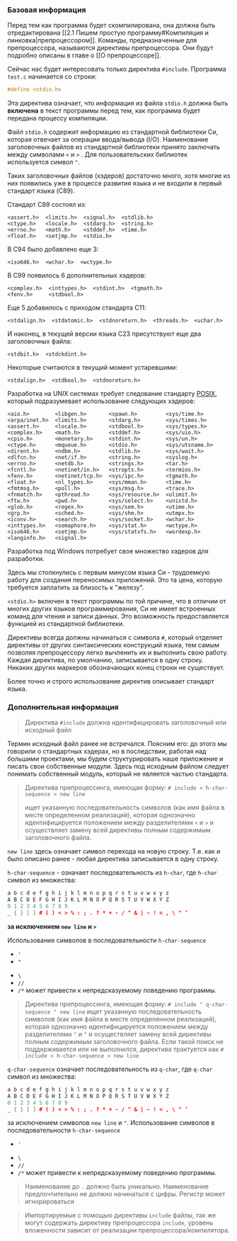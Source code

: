 ### Базовая информация

Перед тем как программа будет скомпилирована, она должна быть отредактирована [[2.1 Пишем простую программу#Компиляция и линковка|препроцессором]]. Команды, предназначенные для препроцессора, называются директивы препроцессора. Они будут подробно описаны в главе о [[О препроцессоре]].

Сейчас нас будет интересовать только директива `#include`.
Программа `test.c` начинается со строки:

```c
#define <stdio.h>
```

Эта директива означает, что информация из файла `stdio.h` должна быть **включена** в текст программы перед тем, как программа будет передана процессу компиляции.

Файл `stdio.h` содержит информацию из стандартной библиотеки Си, которая отвечает за операции ввода/вывода (I/O).  Наименование заголовочных файлов из стандартной библиотеки принято заключать между символами `<` и `>` . Для пользовательских библиотек используется символ `"`.

Таких заголовочных файлов (хэдеров) достаточно много, хотя многие из них появились уже в процессе развития языка и не входили в первый стандарт языка (C89). 

Стандарт C89 состоял из:
```
<assert.h>  <limits.h>  <signal.h>  <stdlib.h>
<ctype.h>   <locale.h>  <stdarg.h>  <string.h>
<errno.h>   <math.h>    <stddef.h>  <time.h>
<float.h>   <setjmp.h>  <stdio.h>
```

В С94 было добавлено еще 3:
```
<iso646.h>  <wchar.h>  <wctype.h>
```

В С99 появилось 6 дополнительных хэдеров:
```
<complex.h>  <inttypes.h>  <stdint.h>  <tgmath.h>
<fenv.h>     <stdbool.h>
```

Еще 5  добавилось с приходом стандарта С11:
```
<stdalign.h>  <stdatomic.h>  <stdnoreturn.h>  <threads.h>  <uchar.h>
```

И наконец, в текущей версии языка С23 присутствуют еще два заголовочных файла:
```
<stdbit.h>  <stdckdint.h>
```

Некоторые считаются в текущий момент устаревшими:
```
<stdalign.h>  <stdbool.h>  <stdnoreturn.h>
```

Разработка на UNIX системах требует следование стандарту [POSIX](https://ru.wikipedia.org/wiki/POSIX), который подразумевает использование следующих  хэдеров:

```
<aio.h>        <libgen.h>       <spawn.h>         <sys/time.h>
<arpa/inet.h>  <limits.h>       <stdarg.h>        <sys/times.h>
<assert.h>     <locale.h>       <stdbool.h>       <sys/types.h>
<complex.h>    <math.h>         <stddef.h>        <sys/uio.h>
<cpio.h>       <monetary.h>     <stdint.h>        <sys/un.h>
<ctype.h>      <mqueue.h>       <stdio.h>         <sys/utsname.h>
<dirent.h>     <ndbm.h>         <stdlib.h>        <sys/wait.h>
<dlfcn.h>      <net/if.h>       <string.h>        <syslog.h>
<errno.h>      <netdb.h>        <strings.h>       <tar.h>
<fcntl.h>      <netinet/in.h>   <stropts.h>       <termios.h>
<fenv.h>       <netinet/tcp.h>  <sys/ipc.h>       <tgmath.h>
<float.h>      <nl_types.h>     <sys/mman.h>      <time.h>
<fmtmsg.h>     <poll.h>         <sys/msg.h>       <trace.h>
<fnmatch.h>    <pthread.h>      <sys/resource.h>  <ulimit.h>
<ftw.h>        <pwd.h>          <sys/select.h>    <unistd.h>
<glob.h>       <regex.h>        <sys/sem.h>       <utime.h>
<grp.h>        <sched.h>        <sys/shm.h>       <utmpx.h>
<iconv.h>      <search.h>       <sys/socket.h>    <wchar.h>
<inttypes.h>   <semaphore.h>    <sys/stat.h>      <wctype.h>
<iso646.h>     <setjmp.h>       <sys/statvfs.h>   <wordexp.h>
<langinfo.h>   <signal.h>
```

Разработка под Windows потребует свое множество хэдеров для разработки.

Здесь мы столкнулись с первым минусом языка Си - трудоемкую работу для создания переносимых приложений. Это та цена, которую требуется заплатить за близость к "железу".

 `<stdio.h>` включен в текст программы по той причине, что в отличии от многих других языков программирования, Си не имеет встроенных команд для чтения и записи данных. Это возможность предоставляется функцией из стандартной библиотеки.

Директивы всегда должны начинаться с символа `#`, который отделяет директивы от других синтаксических конструкций языка, тем самым позволяя препроцессору легко вычленить их и выполнить свою работу. Каждая директива, по умолчанию, записывается в одну строку. Никаких других маркеров обозначающих конец строки не существует.

Более точно и строго использование директив описывает стандарт языка.

### Дополнительная информация

>Директива `#include` должна идентифицировать заголовочный или исходный файл

Термин  исходный файл ранее не встречался. Поясним его: до этого мы говорили о стандартных хэдерах, но в последствии, работая над большими проектами, мы будем структурировать наше приложение и писать свои собственные модули. Здесь под исходным файлом следует понимать собственный модуль, который не является частью стандарта.

>Директива препроцессинга, имеющая форму:
>`# include < h-char-sequence > new line` 
>
>ищет указанную последовательность символов (как имя файла в месте определенном реализаций), которая однозначно идентифицируется положением между разделителями `<` и `>` и осуществляет замену всей директивы полным содержимым заголовочного файла.

`new line` здесь означает символ перехода на новую строку. Т.е. как и было описано ранее - любая директива записывается в одну строку.

`h-char-sequence` - означает последовательность  из `h-char`, где `h-char` символ из множества:
```cpp
a b c d e f g h i j k l m n o p q r s t u v w x y z
A B C D E F G H I J K L M N O P Q R S T U V W X Y Z
0 1 2 3 4 5 6 7 8 9
_ { } [ ] # ( ) < > % : ; . ? * + - / ^ & | ~ ! = , \ " ’
```
**за исключением `new line` и `>`**

Использование символов в последовательности `h-char-sequence` 
* `'`
* `"`
- `\`
- `//`
- `/*`
может привести к непредсказуемому поведению программы.

>Директива препроцессинга, имеющая форму:
>`# include " q-char-sequence " new line`
>ищет указанную последовательность символов (как имя файла в месте определенном реализаций), которая однозначно идентифицируется положением между разделителями `"` и `"` и осуществляет замену всей директивы полным содержимым заголовочного файла. Если такой поиск не поддерживается или не выполнился, директива трактуется как `# include < h-char-sequence > new line`

`q-char-sequence` означает последовательность из `q-char`, где `q-char` символ из множества:
```cpp
a b c d e f g h i j k l m n o p q r s t u v w x y z
A B C D E F G H I J K L M N O P Q R S T U V W X Y Z
0 1 2 3 4 5 6 7 8 9
_ { } [ ] # ( ) < > % : ; . ? * + - / ^ & | ~ ! = , \ " ’
```
за исключением символов `new line` и `"`.
Использование символов в последовательности `h-char-sequence` 
* `'`
- `\`
- `//`
- `/*`
может привести к непредсказуемому поведению программы.

>Наименование до `.` должно быть уникально. 
>Наименование предпочтительно не должно начинаться с цифры. Регистр может игнорироваться

> Импортируемые  с помощью директивы `include` файлы, так же могут содержать директиву препроцессора `include`, уровень вложенности зависит от реализации препроцессора/компилятора.

